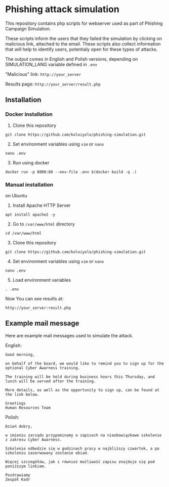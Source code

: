 # Phishing attack simulation

This repository contains php scripts for webserver used as part of Phishing Campaign Simulation.

These scripts inform the users that they failed the simulation by clicking on malicious link, attached to the email. These scripts also collect information that will help to identify users, potentialy open for these types of attacks. 

The output comes in English and Polish versions, depending on SIMULATION_LANG variable defined in `.env`

"Malicious" link:
`http://your_server`

Results page:
`http://your_server/result.php`

## Installation

### Docker installation

1. Clone this repository

```
git clone https://github.com/koloiyolo/phishing-simulation.git
```
2. Set environment variables using `vim` or `nano`

```
nano .env
```

3. Run using docker
```
docker run -p 8000:80 --env-file .env $(docker build -q .)
```

### Manual installation

on Ubuntu

1. Install Apache HTTP Server
```
apt install apache2 -y
```

2. Go to `/var/www/html` directory
```
cd /var/www/html
```

3. Clone this repository

```
git clone https://github.com/koloiyolo/phishing-simulation.git
```
4. Set environment variables using `vim` or `nano`

```
nano .env
```

5. Load environment variables

```
. .env
```

Now You can see results at: 

`http://your_server:result.php`


## Example mail message

Here are example mail messages used to simulate the attack.

English: 
```
Good morning,

on behalf of the board, we would like to remind you to sign up for the optional Cyber Awarness training.

The training will be held during business hours this Thursday, and lunch will be served after the training.

More details, as well as the opportunity to sign up, can be found at the link below.

Greetings
Human Resources Team
```

Polish: 
```
Dzień dobry,

w imieniu zarządu przypominamy o zapisach na nieobowiązkowe szkolenie z zakresu Cyber Awarness.

Szkolenie odbedzie się w godzinach pracy w najbliższy czwartek, a po szkoleniu zaserwowany zostanie obiad.

Więcej szczegółów, jak i również możliwość zapisu znajduje się pod poniższym linkiem.

Pozdrawiamy
Zespół Kadr
```
